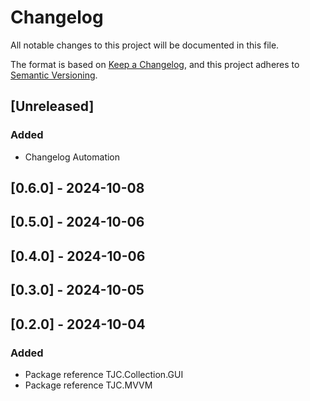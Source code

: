 # Changelog

All notable changes to this project will be documented in this file.

The format is based on [Keep a Changelog](https://keepachangelog.com/en/1.1.0/),
and this project adheres to [Semantic Versioning](https://semver.org/spec/v2.0.0.html).

## [Unreleased]

### Added

- Changelog Automation

## [0.6.0] - 2024-10-08

## [0.5.0] - 2024-10-06

## [0.4.0] - 2024-10-06

## [0.3.0] - 2024-10-05

## [0.2.0] - 2024-10-04

### Added

- Package reference TJC.Collection.GUI
- Package reference TJC.MVVM

